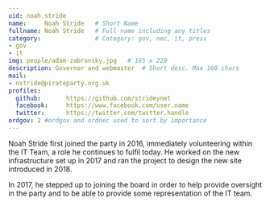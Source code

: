 ```yaml
---
uid: noah.stride
name:     Noah Stride  	# Short Name
fullname: Noah Stride  	# Full name including any titles
category:               # Category: gov, nec, it, press
- gov
- it
img: people/adam-zabransky.jpg   # 165 x 220
description: Governor and webmaster  # Short desc. Max 160 chars
mail:
- nstride@pirateparty.org.uk
profiles:
  github:       https://github.com/strideynet
  facebook: 	https://www.facebook.com/user.name
  twitter: 		https://twitter.com/twitter.handle
ordgov: 2 #ordgov and ordnec used to sort by importance
---
```


Noah Stride first joined the party in 2016, immediately volunteering within the IT Team, a role he continues to fulfil today.
He worked on the new infrastructure set up in 2017 and ran the project to design the new site introduced in 2018.

In 2017, he stepped up to joining the board in order to help provide oversight in the party and to be able to provide some representation
of the IT team.

